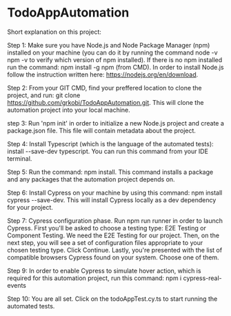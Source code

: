 # TodoAppAutomation
Short explanation on this project:

Step 1: Make sure you have Node.js and Node Package Manager (npm) installed on your machine (you can do it by running the command node -v npm -v to verify which version of npm installed). If there is no npm installed run the command: npm install -g npm (from CMD). In order to install Node.js follow the instruction written here: https://nodejs.org/en/download.

Step 2: From your GIT CMD, find your preffered location to clone the project, and run: git clone https://github.com/grkobi/TodoAppAutomation.git. This will clone the automation project into your local machine.

step 3: Run 'npm init' in order to initialize a new Node.js project and create a package.json file. This file will contain metadata about the project.

Step 4: Install Typescript (which is the language of the automated tests): install --save-dev typescript. You can run this command from your IDE terminal.

Step 5: Run the command: npm install. This command installs a package and any packages that the automation project depends on.

Step 6: Install Cypress on your machine by using this command: npm install cypress --save-dev. This will install Cypress locally as a dev dependency for your project.

Step 7: Cypress configuration phase. Run npm run runner in order to launch Cypress. First you'll be asked to choose a testing type: E2E Testing or Component Testing. We need the E2E Testing for our project. Then, on the next step, you will see a set of configuration files appropriate to your chosen testing type. Click Continue. Lastly, you're presented with the list of compatible browsers Cypress found on your system. Choose one of them.

Step 9: In order to enable Cypress to simulate hover action, which is required for this automation project, run this command: npm i cypress-real-events

Step 10: You are all set. Click on the todoAppTest.cy.ts to start running the automated tests.
